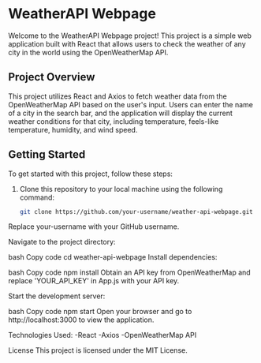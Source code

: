 # WeatherAPI Webpage

Welcome to the WeatherAPI Webpage project! This project is a simple web application built with React that allows users to check the weather of any city in the world using the OpenWeatherMap API.

## Project Overview

This project utilizes React and Axios to fetch weather data from the OpenWeatherMap API based on the user's input. Users can enter the name of a city in the search bar, and the application will display the current weather conditions for that city, including temperature, feels-like temperature, humidity, and wind speed.

## Getting Started

To get started with this project, follow these steps:

1. Clone this repository to your local machine using the following command:

   ```bash
   git clone https://github.com/your-username/weather-api-webpage.git
Replace your-username with your GitHub username.

Navigate to the project directory:

bash
Copy code
cd weather-api-webpage
Install dependencies:

bash
Copy code
npm install
Obtain an API key from OpenWeatherMap and replace 'YOUR_API_KEY' in App.js with your API key.

Start the development server:

bash
Copy code
npm start
Open your browser and go to http://localhost:3000 to view the application.

Technologies Used:
-React
-Axios
-OpenWeatherMap API


License
This project is licensed under the MIT License.
